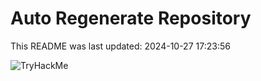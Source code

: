 # Auto Regenerate Repository

This README was last updated: 2024-10-27 17:23:56

 ![TryHackMe](https://tryhackme.com/badge/533634)